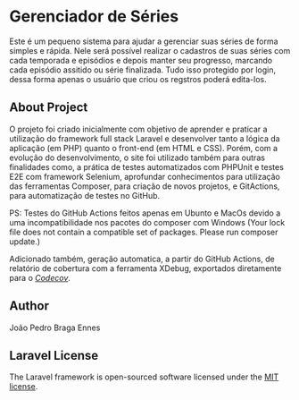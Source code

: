 # Gerenciador de Séries

Este é um pequeno sistema para ajudar a gerenciar suas séries de forma simples e rápida. Nele será possível realizar o cadastros de suas séries com cada temporada e episódios e depois manter seu progresso, marcando cada episódio assitido ou série finalizada. Tudo isso protegido por login, dessa forma apenas o usuário que criou os regstros poderá edita-los.

## About Project

O projeto foi criado inicialmente com objetivo de aprender e praticar a utilização do framework full stack Laravel e desenvolver tanto a lógica da aplicação (em PHP) quanto o front-end (em HTML e CSS). Porém, com a evolução do desenvolvimento, o site foi utilizado também para outras finalidades como, a prática de testes automatizados com PHPUnit e testes E2E com framework Selenium, aprofundar conhecimentos para utilização das ferramentas Composer, para criação de novos projetos, e GitActions, para automatização de testes no GitHub.

PS: Testes do GitHub Actions feitos apenas em Ubunto e MacOs devido a uma incompatibilidade nos pacotes do composer com Windows (Your lock file does not contain a compatible set of packages. Please run composer update.)

Adicionado também, geração automatica, a partir do GitHub Actions, de relatório de cobertura com a ferramenta XDebug, exportados diretamente para o <a href="https://app.codecov.io/gh/EnnesJp/learning-laravel-app/branch/master"><i>Codecov</i></a>.

## Author

João Pedro Braga Ennes

## Laravel License

The Laravel framework is open-sourced software licensed under the [MIT license](https://opensource.org/licenses/MIT).
